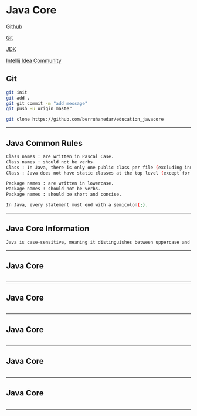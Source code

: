 # Java Core
[Github](https://github.com/berruhanedar/education_javacore)

[Git](https://git-scm.com/downloads)

[JDK](https://www.oracle.com/tr/java/technologies/downloads/#jdk23-windows)

[Intellij Idea Community](https://www.jetbrains.com/idea/download/?section=windows)



## Git
```sh
git init
git add .
git git commit -m "add message"
git push -u origin master

git clone https://github.com/berruhanedar/education_javacore
```
---


## Java Common Rules
```sh
Class names : are written in Pascal Case.
Class names : should not be verbs.
Class : In Java, there is only one public class per file (excluding inner classes).
Class : Java does not have static classes at the top level (except for inner classes).

Package names : are written in lowercase.
Package names : should not be verbs.
Package names : should be short and concise.

In Java, every statement must end with a semicolon(;).

```
---


## Java Core Information
```sh
Java is case-sensitive, meaning it distinguishes between uppercase and lowercase letters.
```
---


## Java Core
```sh


```
---


## Java Core
```sh


```
---


## Java Core
```sh


```
---


## Java Core
```sh


```
---


## Java Core
```sh


```
---